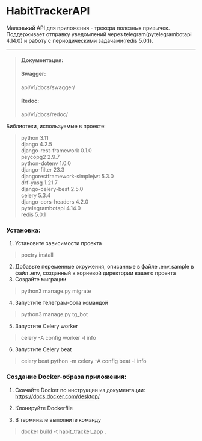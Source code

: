 # HabitTrackerAPI

Маленький API для приложения - трекера полезных привычек.  
Поддерживает отправку уведомлений через telegram(pytelegrambotapi 4.14.0) и работу с периодическими задачами(redis 5.0.1).

****

>#### Документация: 
>
>#### Swagger:  
>api/v1/docs/swagger/  
>
>#### Redoc:
>api/v1/docs/redoc/

Библиотеки, используемые в проекте:
>python 3.11  
>django 4.2.5  
>django-rest-framework 0.1.0  
>psycopg2 2.9.7  
>python-dotenv 1.0.0  
>django-filter 23.3  
>djangorestframework-simplejwt 5.3.0  
>drf-yasg 1.21.7  
>django-celery-beat 2.5.0  
>celery 5.3.4  
>django-cors-headers 4.2.0  
>pytelegrambotapi 4.14.0  
>redis 5.0.1  

### Установка:
1. Установите зависимости проекта
>  poetry install

2. Добавьте переменные окружения, описанные в файле .env_sample в файл .env, созданный в корневой директории вашего проекта
3. Создайте миграции
> python3 manage.py migrate 
4. Запустите телеграм-бота командой
> python3 manage.py tg_bot
5. Запустите Celery worker
> celery -A config  worker -l info
6. Запустите Celery beat
> celery beat python -m celery -A config beat -l info



### Создание Docker-образа приложения: 
1. Скачайте Docker по инструкции из документации:
https://docs.docker.com/desktop/

2. Клонируйте Dockerfile
3. В терминале выполните команду 
>docker build -t habit_tracker_app .




